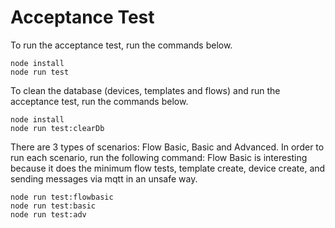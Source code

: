# Acceptance Test

To run the acceptance test, run the commands below.

```shell
node install
node run test
```
To clean the database (devices, templates and flows) and run the acceptance test, run the commands below.

```shell
node install
node run test:clearDb
```


There are 3 types of scenarios: Flow Basic, Basic and Advanced.
In order to run each scenario, run the following command:
Flow Basic is interesting because it does the minimum flow tests, template create, device create, and sending messages via mqtt in an unsafe way.

```shell
node run test:flowbasic
node run test:basic
node run test:adv
```
